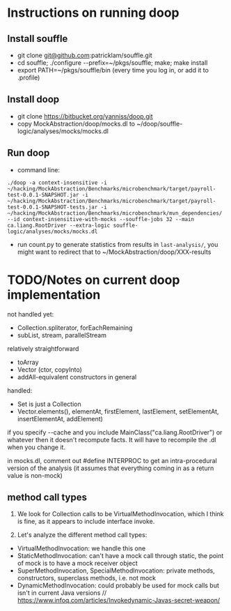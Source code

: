 # Instructions on running doop

## Install souffle

* git clone git@github.com:patricklam/souffle.git
* cd souffle; ./configure --prefix=~/pkgs/souffle; make; make install
* export PATH=~/pkgs/souffle/bin (every time you log in, or add it to .profile)

## Install doop
* git clone https://bitbucket.org/yanniss/doop.git
* copy MockAbstraction/doop/mocks.dl to ~/doop/souffle-logic/analyses/mocks/mocks.dl

## Run doop
* command line:

```./doop -a context-insensitive -i ~/hacking/MockAbstraction/Benchmarks/microbenchmark/target/payroll-test-0.0.1-SNAPSHOT.jar -i ~/hacking/MockAbstraction/Benchmarks/microbenchmark/target/payroll-test-0.0.1-SNAPSHOT-tests.jar -i ~/hacking/MockAbstraction/Benchmarks/microbenchmark/mvn_dependencies/ --id context-insensitive-with-mocks --souffle-jobs 32 --main ca.liang.RootDriver --extra-logic souffle-logic/analyses/mocks/mocks.dl```

* run count.py to generate statistics from results in `last-analysis/`, you might want to redirect that to ~/MockAbstraction/doop/XXX-results

# TODO/Notes on current doop implementation

not handled yet:
* Collection.spliterator, forEachRemaining
* subList, stream, parallelStream

relatively straightforward
* toArray
* Vector (ctor, copyInto)
* addAll-equivalent constructors in general

handled:
* Set is just a Collection
* Vector.elements(), elementAt, firstElement, lastElement, setElementAt, insertElementAt, addElement)

if you specify --cache and you include MainClass("ca.liang.RootDriver") or whatever then it doesn't recompute facts. It will have to recompile the .dl when you change it.

in mocks.dl, comment out #define INTERPROC to get an intra-procedural version of the analysis (it assumes that everything coming in as a return value is non-mock)

## method call types

1. We look for Collection calls to be VirtualMethodInvocation, which I think is fine, as it appears to include interface invoke.

2. Let's analyze the different method call types:
* VirtualMethodInvocation: we handle this one
* StaticMethodInvocation: can't have a mock call through static, the point of mock is to have a mock receiver object
* SuperMethodInvocation, SpecialMethodInvocation: private methods, constructors, superclass methods, i.e. not mock
* DynamicMethodInvocation: could probably be used for mock calls but isn't in current Java versions
// https://www.infoq.com/articles/Invokedynamic-Javas-secret-weapon/

